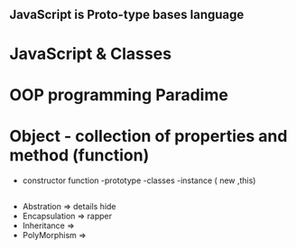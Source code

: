 ## JavaScript is Proto-type bases language

# JavaScript & Classes 

# OOP programming Paradime

# Object - collection of properties and method (function)

- constructor function
-prototype
-classes 
-instance ( new ,this)

## 
- Abstration  => details hide 
- Encapsulation => rapper
- Inheritance => 
- PolyMorphism => 
